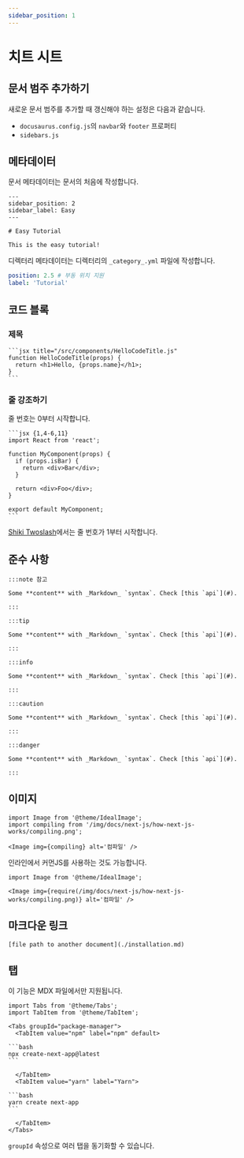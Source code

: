 ```yaml
---
sidebar_position: 1
---
```


# 치트 시트

## 문서 범주 추가하기

새로운 문서 범주를 추가할 때 갱신해야 하는 설정은 다음과 같습니다.

- `docusaurus.config.js`의 `navbar`와 `footer` 프로퍼티
- `sidebars.js`

## 메타데이터

문서 메타데이터는 문서의 처음에 작성합니다.

```mdx
---
sidebar_position: 2
sidebar_label: Easy
---

# Easy Tutorial

This is the easy tutorial!
```

디렉터리 메타데이터는 디렉터리의 `_category_.yml` 파일에 작성합니다.

```yaml
position: 2.5 # 부동 위치 지원
label: 'Tutorial'
```

## 코드 블록

### 제목

````mdx
```jsx title="/src/components/HelloCodeTitle.js"
function HelloCodeTitle(props) {
  return <h1>Hello, {props.name}</h1>;
}
```
````

### 줄 강조하기

줄 번호는 0부터 시작합니다.

````mdx
```jsx {1,4-6,11}
import React from 'react';

function MyComponent(props) {
  if (props.isBar) {
    return <div>Bar</div>;
  }

  return <div>Foo</div>;
}

export default MyComponent;
```
````

[Shiki Twoslash](https://www.npmjs.com/package/docusaurus-preset-shiki-twoslash)에서는 줄 번호가 1부터 시작합니다.

## 준수 사항

```mdx
:::note 참고

Some **content** with _Markdown_ `syntax`. Check [this `api`](#).

:::

:::tip

Some **content** with _Markdown_ `syntax`. Check [this `api`](#).

:::

:::info

Some **content** with _Markdown_ `syntax`. Check [this `api`](#).

:::

:::caution

Some **content** with _Markdown_ `syntax`. Check [this `api`](#).

:::

:::danger

Some **content** with _Markdown_ `syntax`. Check [this `api`](#).

:::
```

## 이미지

```mdx
import Image from '@theme/IdealImage';
import compiling from '/img/docs/next-js/how-next-js-works/compiling.png';

<Image img={compiling} alt='컴파일' />
```

인라인에서 커먼JS를 사용하는 것도 가능합니다.

```mdx
import Image from '@theme/IdealImage';

<Image img={require(/img/docs/next-js/how-next-js-works/compiling.png)} alt='컴파일' />
```

## 마크다운 링크

```mdx
[file path to another document](./installation.md)
```

## 탭

이 기능은 MDX 파일에서만 지원됩니다.

````mdx
import Tabs from '@theme/Tabs';
import TabItem from '@theme/TabItem';

<Tabs groupId="package-manager">
  <TabItem value="npm" label="npm" default>

```bash
npx create-next-app@latest
```

  </TabItem>
  <TabItem value="yarn" label="Yarn">

```bash
yarn create next-app
```

  </TabItem>
</Tabs>
````

`groupId` 속성으로 여러 탭을 동기화할 수 있습니다.
